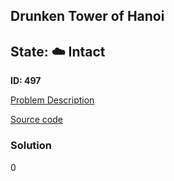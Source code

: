 ## Drunken Tower of Hanoi

## State: :cloud: **Intact**

**ID: 497**

[Problem Description](https://projecteuler.net/problem=497)

[Source code](main.cpp)

### Solution
0